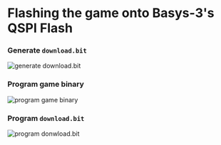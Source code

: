 # Flashing the game onto Basys-3's QSPI Flash  
### Generate `download.bit`
![generate download.bit](image/generate_download_bit.png)
### Program game binary  
![program game binary](image/program_game_binary.png)
### Program `download.bit`  
![program donwload.bit](image/program_download_bit.png)
